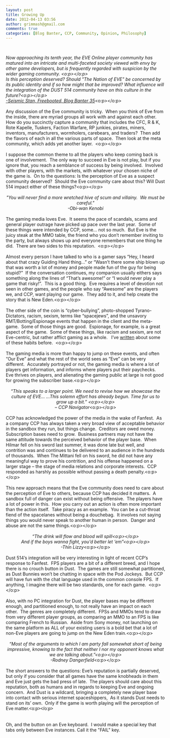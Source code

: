```yaml
---
layout: post
title: Growing Up
date: 2012-04-13 03:56
author: grimmash@gmail.com
comments: true
categories: [Blog Banter, CCP, Community, Opinion, Philosophy]
---
```

<br /><div style="margin-bottom: .0001pt; margin: 0in;"><i><span style="font-family: inherit;">Now approaching its tenth year, the EVE Online player community has matured into an intricate and multi-faceted society viewed with envy by other game developers, but is frequently regarded with suspicion by the wider gaming community.&nbsp;<o:p></o:p></span></i></div><div style="margin-bottom: 0.0001pt; margin-left: 0in; margin-right: 0in; margin-top: 0in;"><i><span style="font-family: inherit;">Is this perception deserved? Should "The Nation of EVE" be concerned by its public identity and if so how might that be improved? What influence will the integration of the DUST 514 community have on this culture in the future?<o:p></o:p></span></i></div><div style="margin-bottom: .0001pt; margin: 0in;"><span style="font-family: inherit;"><i><a href="http://freebooted.blogspot.com/2012/04/blog-banter-35-public-perception-of-eve.html" target="_blank">-Seismic Stan, Freebooted, Blog Banter 35</a></i><o:p></o:p></span></div><div><br /></div><div><span style="font-family: inherit;">Any discussion of the Eve community is tricky.&nbsp; When you think of Eve from the inside, there are myriad groups all work with and against each other.&nbsp; How do you succinctly capture a community that includes the CFC, R &amp; K, Rote Kapelle, Tuskers, Faction Warfare, RP junkies, pirates, miners, inventors, manufacturers, wormholers, carebears, and traders?&nbsp; Then add the flavors of each in all the various parts of space.&nbsp; Then look at the meta community, which adds yet another layer.&nbsp; <o:p></o:p></span></div><div><br /></div><div><span style="font-family: inherit;">I suppose the common theme to all the players who keep coming back is one of involvement.&nbsp; The only way to succeed in Eve is not play, but if you ignore that, you reach a semblance of success by being involved.&nbsp; Involved with other players, with the markets, with whatever your chosen niche of the game is.&nbsp; On to the questions: Is the perception of Eve as a suspect community deserved?&nbsp; Should the Eve community care about this? Will Dust 514 impact either of these things?<o:p></o:p></span></div><div><span style="font-family: inherit;"><br /></span></div><div style="text-align: center;"><span style="font-family: inherit;"><i>"You will never find a more wretched hive of scum and villainy. &nbsp;We must be careful."</i></span></div><div style="text-align: center;"><span style="font-family: inherit;"><i>-Obi-wan Kenobi</i></span></div><div><br /></div><div><span style="font-family: inherit;">The gaming media loves Eve.&nbsp; It seems the pace of scandals, scams and general player outrage have picked up pace over the last year.&nbsp; Some of these things were intended by CCP, some… not so much.&nbsp; But Eve is the juicy steak at the MMO table, the friend who you don’t remember inviting to the party, but always shows up and everyone remembers that one thing he did.&nbsp; There are two sides to this reputation.&nbsp; <o:p></o:p></span></div><div><br /></div><div><span style="font-family: inherit;">Almost every person I have talked to who is a gamer says “Hey, I heard about that crazy Guiding Hand thing…” or “Wasn’t there some ship blown up that was worth a lot of money and people made fun of the guy for being stupid?”&nbsp; If the conversation continues, my companion usually eithers says something along the lines of “That’s awesome!” or “I would never play a game that risky!”.&nbsp; This is a good thing.&nbsp; Eve requires a level of devotion not seen in other games, and the people who say “Awesome” are the players we, and CCP, want playing our game.&nbsp; They add to it, and help create the story that is New Eden.<o:p></o:p></span></div><div><br /></div><div><span style="font-family: inherit;">The other side of the coin is “cyber-bullying”, photo-shopped Tyrano-Dictators, racism, sexism, terms like “spacejews”, and the unsavory RMT/Botting/Espionage events that happen in the client and the meta-game.&nbsp; Some of those things are good.&nbsp; Espionage, for example, is a great aspect of the game.&nbsp; Some of these things, like racism and sexism, are not Eve-centric, but rather afflict gaming as a whole.&nbsp;&nbsp; I’ve <a href="http://69.89.31.225/~grimmash/2012/03/27/man-makes-mmorpg-mad/" target="_blank">written</a> about some of these habits before.&nbsp; <o:p></o:p></span></div><div><br /></div><div><span style="font-family: inherit;">The gaming media is more than happy to jump on these events, and often “Our Eve” and what the rest of the world sees as “Eve” can be very different.&nbsp; Accurately portrayed or not, the gaming media is where a lot of players get information, and informs where players put their paychecks.&nbsp; Eve thrives on players, and alienating the gaming public at large is not good for growing the subscriber base.<o:p></o:p></span></div><div><br /></div><div style="text-align: center;"><span style="font-family: inherit;"><i>“This speaks to a larger point. We need to revise how we showcase the culture of EVE… …This solemn effort has already begun. Time for us to grow up a bit.” <o:p></o:p></i></span></div><div style="text-align: center;"><span style="font-family: inherit;"><i>– CCP Navigator</i><o:p></o:p></span></div><div><br /></div><div><span style="font-family: inherit;">CCP has acknowledged the power of the media in the wake of Fanfest.&nbsp; As a company CCP has always taken a very broad view of acceptable behavior in the sandbox they run, but things change.&nbsp; Creditors are owed money.&nbsp; Subscription bases need to grow.&nbsp; Business partners may not have the same attitude towards the perceived behavior of the player base.&nbsp; When Hilmar fell on his sword last summer, it was done late but well, and contrition was and continues to be delivered to an audience in the hundreds of thousands.&nbsp; When The Mittani fell on his sword, he did not have any meaningful way to prove his contrition, and his offense happened on a larger stage – the stage of media relations and corporate interests.&nbsp; CCP responded as harshly as possible without passing a death penalty.<o:p></o:p></span></div><div><br /></div><div><span style="font-family: inherit;">This new approach means that the Eve community does need to care about the perception of Eve to others, because CCP has decided it matters.&nbsp; A sandbox full of danger can exist without being offensive.&nbsp; The players have a lot of power in this.&nbsp; How you carry out an action is often more important than the action itself.&nbsp; Take piracy as an example.&nbsp; You can be a cut-throat fiend of the spacelanes without being a douchebag.&nbsp; It involves not saying things you would never speak to another human in person.&nbsp; Danger and abuse are not the same things.<o:p></o:p></span></div><div><br /></div><div style="text-align: center;"><span style="font-family: inherit;"><i>“The drink will flow and blood will spill<o:p></o:p></i></span></div><div style="text-align: center;"><span style="font-family: inherit;"><i>And if the boys wanna fight, you’d better let ‘em”<o:p></o:p></i></span></div><div style="text-align: center;"><span style="font-family: inherit;"><i>-Thin Lizzy</i><o:p></o:p></span></div><div><br /></div><div><span style="font-family: inherit;">Dust 514’s integration will be very interesting in light of recent CCP’s response to Fanfest.&nbsp; FPS players are a bit of a different breed, and I hope there is no crouch button in Dust.&nbsp; The games are still somewhat partitioned, as Dust Bunnies won’t be chatting in space with the Pod Jockeys.&nbsp; But CCP will have fun with the chat language used in the common console FPS.&nbsp; If anything, I imagine there will be two standards, one for each game.&nbsp; <o:p></o:p></span></div><div><br /></div><div><span style="font-family: inherit;">Also, with no PC integration for Dust, the player bases may be different enough, and partitioned enough, to not really have an impact on each other.&nbsp; The genres are completely different.&nbsp; FPSs and MMOs tend to draw from very different player groups, as comparing an MMO to an FPS is like comparing French to Russian.&nbsp; Aside from Sony money, not launching on the same platform as ALL of your existing users is a bold bet that a lot of non-Eve players are going to jump on the New Eden train.<o:p></o:p></span></div><div><br /></div><div style="text-align: center;"><span style="font-family: inherit;"><i>“<span><span style="border-bottom-color: windowtext; border-bottom-style: none; border-bottom-width: 1pt; border-image: initial; border-left-color: windowtext; border-left-style: none; border-left-width: 1pt; border-right-color: windowtext; border-right-style: none; border-right-width: 1pt; border-top-color: windowtext; border-top-style: none; border-top-width: 1pt; padding-bottom: 0in; padding-left: 0in; padding-right: 0in; padding-top: 0in;">Most of the arguments to which I am party fall somewhat short of being impressive, knowing to the fact that neither I nor my opponent knows what we are talking about.</span></span><span style="border-bottom-color: windowtext; border-bottom-style: none; border-bottom-width: 1pt; border-image: initial; border-left-color: windowtext; border-left-style: none; border-left-width: 1pt; border-right-color: windowtext; border-right-style: none; border-right-width: 1pt; border-top-color: windowtext; border-top-style: none; border-top-width: 1pt; padding-bottom: 0in; padding-left: 0in; padding-right: 0in; padding-top: 0in;"></span><span style="border-color: initial; border-image: initial; border-style: initial;">”<o:p></o:p></span></i></span></div><div style="text-align: center;"><span style="font-family: inherit;"><i><span style="border-bottom-color: windowtext; border-bottom-style: none; border-bottom-width: 1pt; border-image: initial; border-left-color: windowtext; border-left-style: none; border-left-width: 1pt; border-right-color: windowtext; border-right-style: none; border-right-width: 1pt; border-top-color: windowtext; border-top-style: none; border-top-width: 1pt; padding-bottom: 0in; padding-left: 0in; padding-right: 0in; padding-top: 0in;">-</span>Rodney Dangerfield</i><span style="border-bottom-color: windowtext; border-bottom-style: none; border-bottom-width: 1pt; border-image: initial; border-left-color: windowtext; border-left-style: none; border-left-width: 1pt; border-right-color: windowtext; border-right-style: none; border-right-width: 1pt; border-top-color: windowtext; border-top-style: none; border-top-width: 1pt; padding-bottom: 0in; padding-left: 0in; padding-right: 0in; padding-top: 0in;"><o:p></o:p></span></span></div><div style="margin-left: 21.0pt; mso-add-space: auto;"><br /></div><div><span style="font-family: inherit;">The short answers to the questions: Eve’s reputation is partially deserved, but only if you consider that all games have the same knobheads in them and Eve just gets the bad press of late.&nbsp; The players should care about this reputation, both as humans and in regards to keeping Eve and ongoing concern.&nbsp; And Dust is a wildcard, bringing a completely new player base into contact with serious internet spaceshippers,&nbsp; As it stands Dust needs to stand on its’ own.&nbsp; Only if the game is worth playing will the perception of Eve matter.</span><span style="font-family: Calibri, sans-serif;"><o:p></o:p></span><br /><span style="font-family: inherit;"><br /></span><br /><span style="font-family: inherit;">Oh, and the button on an Eve keyboard. &nbsp;I would make a special key that tabs only between Eve instances. Call it the "FAIL" key.</span></div>
